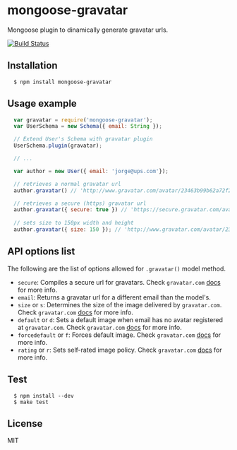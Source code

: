 # mongoose-gravatar

  Mongoose plugin to dinamically generate gravatar urls.

  [![Build Status](https://travis-ci.org/cristiandouce/mongoose-gravatar.png?branch=master)](https://travis-ci.org/cristiandouce/mongoose-gravatar)

## Installation

```
  $ npm install mongoose-gravatar
```

## Usage example

```js
  var gravatar = require('mongoose-gravatar');
  var UserSchema = new Schema({ email: String });

  // Extend User's Schema with gravatar plugin
  UserSchema.plugin(gravatar);

  // ...

  var author = new User({ email: 'jorge@ups.com'});

  // retrieves a normal gravatar url
  author.gravatar() // 'http://www.gravatar.com/avatar/23463b99b62a72f26ed677cc556c44e8'

  // retrieves a secure (https) gravatar url
  author.gravatar({ secure: true }) // 'https://secure.gravatar.com/avatar/23463b99b62a72f26ed677cc556c44e8'
  
  // sets size to 150px width and height
  author.gravatar({ size: 150 }); // 'http://www.gravatar.com/avatar/23463b99b62a72f26ed677cc556c44e8?s=150'
```

## API options list
The following are the list of options allowed for `.gravatar()` model method.
* `secure`: Compiles a secure url for gravatars. Check `gravatar.com` [docs](http://en.gravatar.com/site/implement/images/#secure-images) for more info.
* `email`: Returns a gravatar url for a different email than the model's.
* `size` or `s`: Determines the size of the image delivered by `gravatar.com`. Check `gravatar.com` [docs](http://en.gravatar.com/site/implement/images/#size) for more info.
* `default` or `d`: Sets a default image when email has no avatar registered at `gravatar.com`. Check `gravatar.com` [docs](http://en.gravatar.com/site/implement/images/#default-image) for more info.
* `forcedefault` or `f`: Forces default image. Check `gravatar.com` [docs](http://en.gravatar.com/site/implement/images/#force-default) for more info.
* `rating` or `r`: Sets self-rated image policy. Check `gravatar.com` [docs](http://en.gravatar.com/site/implement/images/#rating) for more info.


## Test

```
  $ npm install --dev
  $ make test
```
## License

  MIT